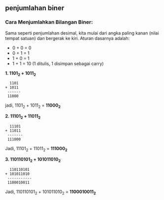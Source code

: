 ## penjumlahan biner

### Cara Menjumlahkan Bilangan Biner:

Sama seperti penjumlahan desimal, kita mulai dari angka paling kanan (nilai tempat satuan) dan bergerak ke kiri. Aturan dasarnya adalah:

* 0 + 0 = 0
* 0 + 1 = 1
* 1 + 0 = 1
* 1 + 1 = 10 (1 ditulis, 1 disimpan sebagai carry)

**1. 1101<sub>2</sub> + 1011<sub>2</sub>**
```
  1101
+ 1011
 ------
 11000
```
jadi, 1101<sub>2</sub> + 1011<sub>2</sub> = **11000<sub>2</sub>**

**2. 11101<sub>2</sub> + 11011<sub>2</sub>**
```
  11101
+ 11011
 -------
 111000
```
Jadi, 11101<sub>2</sub> + 11011<sub>2</sub> = **111000<sub>2</sub>**

**3. 110110101<sub>2</sub> + 101011010<sub>2</sub>**
```
  110110101
+ 101011010
 -----------
 1100010011
```
Jadi, 110110101<sub>2</sub> + 101011010<sub>2</sub> = **1100010011<sub>2</sub>**
